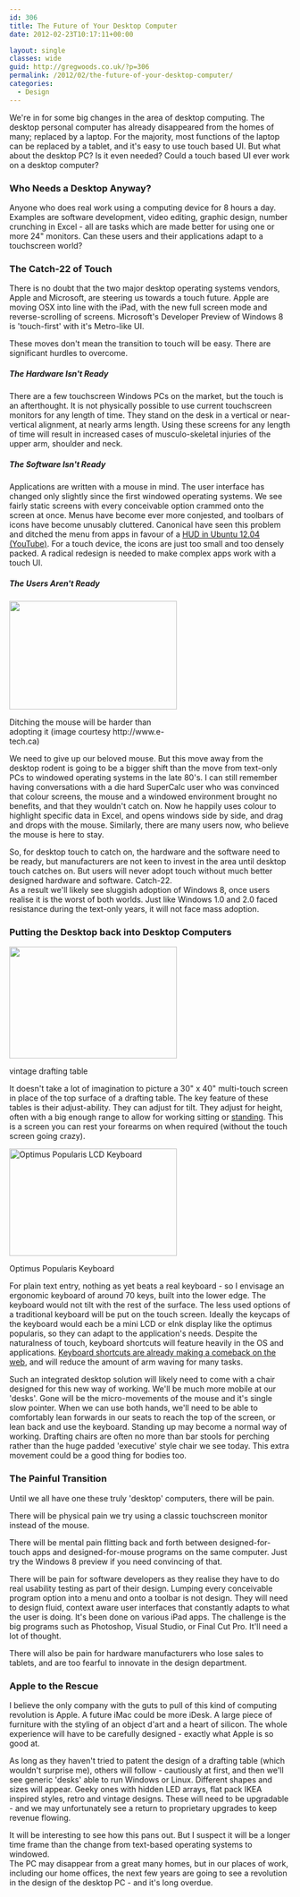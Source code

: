 ```yaml
---
id: 306
title: The Future of Your Desktop Computer
date: 2012-02-23T10:17:11+00:00

layout: single
classes: wide
guid: http://gregwoods.co.uk/?p=306
permalink: /2012/02/the-future-of-your-desktop-computer/
categories:
  - Design
---
```

We're in for some big changes in the area of desktop computing. The desktop personal computer has already disappeared from the homes of many; replaced by a laptop. For the majority, most functions of the laptop can be replaced by a tablet, and it's easy to use touch based UI. But what about the desktop PC? Is it even needed? Could a touch based UI ever work on a desktop computer?

### Who Needs a Desktop Anyway?

Anyone who does real work using a computing device for 8 hours a day. Examples are software development, video editing, graphic design, number crunching in Excel - all are tasks which are made better for using one or more 24" monitors. Can these users and their applications adapt to a touchscreen world?

### The Catch-22 of Touch

There is no doubt that the two major desktop operating systems vendors, Apple and Microsoft, are steering us towards a touch future. Apple are moving OSX into line with the iPad, with the new full screen mode and reverse-scrolling of screens. Microsoft's Developer Preview of Windows 8 is 'touch-first' with it's Metro-like UI.

These moves don't mean the transition to touch will be easy. There are significant hurdles to overcome.

##### The Hardware Isn't Ready

There are a few touchscreen Windows PCs on the market, but the touch is an afterthought. It is not physically possible to use current touchscreen monitors for any length of time. They stand on the desk in a vertical or near-vertical alignment, at nearly arms length. Using these screens for any length of time will result in increased cases of musculo-skeletal injuries of the upper arm, shoulder and neck.

##### The Software Isn't Ready

Applications are written with a mouse in mind. The user interface has changed only slightly since the first windowed operating systems. We see fairly static screens with every conceivable option crammed onto the screen at once. Menus have become ever more conjested, and toolbars of icons have become unusably cluttered. Canonical have seen this problem and ditched the menu from apps in favour of a <a title="HUD in Ubuntu 12.04" href="http://http://www.youtube.com/watch?v=w_WW-DHqR3c" target="_blank">HUD in Ubuntu 12.04 (YouTube)</a>. For a touch device, the icons are just too small and too densely packed. A radical redesign is needed to make complex apps work with a touch UI.

##### The Users Aren't Ready

<div id="attachment_339" style="width: 310px" class="wp-caption alignright">
  <img class="size-medium wp-image-339" title="SuperCalc" src="http://gregwoods.co.uk/wp-content/uploads/2012/02/SuperCalc-300x194.gif" alt="" width="300" height="194" />
  
  <p class="wp-caption-text">
    Ditching the mouse will be harder than adopting it (image courtesy http://www.e-tech.ca)
  </p>
</div>

We need to give up our beloved mouse. But this move away from the desktop rodent is going to be a bigger shift than the move from text-only PCs to windowed operating systems in the late 80's. I can still remember having conversations with a die hard SuperCalc user who was convinced that colour screens, the mouse and a windowed environment brought no benefits, and that they wouldn't catch on. Now he happily uses colour to highlight specific data in Excel, and opens windows side by side, and drag and drops with the mouse. Similarly, there are many users now, who believe the mouse is here to stay.

So, for desktop touch to catch on, the hardware and the software need to be ready, but manufacturers are not keen to invest in the area until desktop touch catches on. But users will never adopt touch without much better designed hardware and software. Catch-22.  
As a result we'll likely see sluggish adoption of Windows 8, once users realise it is the worst of both worlds. Just like Windows 1.0 and 2.0 faced resistance during the text-only years, it will not face mass adoption.

### Putting the Desktop back into Desktop Computers

<div id="attachment_315" style="width: 310px" class="wp-caption alignright">
  <a href="http://www.modern50.com/furniture/isis-industrial-cast-iron-drafting-table/"><img class="size-medium wp-image-315" title="vintage drafting table" src="http://gregwoods.co.uk/wp-content/uploads/2012/02/3131_industrial-isis-drafting-table-cast-iron4-300x200.jpg" alt="" width="300" height="200" /></a>
  
  <p class="wp-caption-text">
    vintage drafting table
  </p>
</div>

It doesn't take a lot of imagination to picture a 30" x 40" multi-touch screen in place of the top surface of a drafting table. The key feature of these tables is their adjust-ability. They can adjust for tilt. They adjust for height, often with a big enough range to allow for working sitting or <a title="Lifehacker - Why and How I Changed to a Standing Desk" href="http://lifehacker.com/5735528/why-and-how-i-switched-to-a-standing-desk" target="_blank">standing</a>. This is a screen you can rest your forearms on when required (without the touch screen going crazy).

<div id="attachment_316" style="width: 310px" class="wp-caption alignright">
  <a href="http://www.artlebedev.com/everything/optimus/popularis/" target="_blank"><img class="alignright size-medium wp-image-316" title="Optimus Popularis LCD Keyboard" src="http://gregwoods.co.uk/wp-content/uploads/2012/02/optimus-popularis-dot-300x192.jpg" alt="Optimus Popularis LCD Keyboard" width="300" height="192" /></a>
  
  <p class="wp-caption-text">
    Optimus Popularis Keyboard
  </p>
</div>

For plain text entry, nothing as yet beats a real keyboard - so I envisage an ergonomic keyboard of around 70 keys, built into the lower edge. The keyboard would not tilt with the rest of the surface. The less used options of a traditional keyboard will be put on the touch screen. Ideally the keycaps of the keyboard would each be a mini LCD or eInk display like the optimus popularis, so they can adapt to the application's needs. Despite the naturalness of touch, keyboard shortcuts will feature heavily in the OS and applications. <a href="http://www.hanselman.com/blog/TheWebIsTheNewTerminalAreYouUsingTheWebsKeyboardShortcutsAndHotkeys.aspx" target="_blank">Keyboard shortcuts are already making a comeback on the web</a>, and will reduce the amount of arm waving for many tasks.

Such an integrated desktop solution will likely need to come with a chair designed for this new way of working. We'll be much more mobile at our 'desks'. Gone will be the micro-movements of the mouse and it's single slow pointer. When we can use both hands, we'll need to be able to comfortably lean forwards in our seats to reach the top of the screen, or lean back and use the keyboard. Standing up may become a normal way of working. Drafting chairs are often no more than bar stools for perching rather than the huge padded 'executive' style chair we see today. This extra movement could be a good thing for bodies too.

### The Painful Transition

Until we all have one these truly 'desktop' computers, there will be pain.

There will be physical pain we try using a classic touchscreen monitor instead of the mouse.

There will be mental pain flitting back and forth between designed-for-touch apps and designed-for-mouse programs on the same computer. Just try the Windows 8 preview if you need convincing of that.

There will be pain for software developers as they realise they have to do real usability testing as part of their design. Lumping every conceivable program option into a menu and onto a toolbar is not design. They will need to design fluid, context aware user interfaces that constantly adapts to what the user is doing. It's been done on various iPad apps. The challenge is the big programs such as Photoshop, Visual Studio, or Final Cut Pro. It'll need a lot of thought.

There will also be pain for hardware manufacturers who lose sales to tablets, and are too fearful to innovate in the design department.

### Apple to the Rescue

I believe the only company with the guts to pull of this kind of computing revolution is Apple. A future iMac could be more iDesk. A large piece of furniture with the styling of an object d'art and a heart of silicon. The whole experience will have to be carefully designed - exactly what Apple is so good at.

As long as they haven't tried to patent the design of a drafting table (which wouldn't surprise me), others will follow - cautiously at first, and then we'll see generic 'desks' able to run Windows or Linux. Different shapes and sizes will appear. Geeky ones with hidden LED arrays, flat pack IKEA inspired styles, retro and vintage designs. These will need to be upgradable - and we may unfortunately see a return to proprietary upgrades to keep revenue flowing.

It will be interesting to see how this pans out. But I suspect it will be a longer time frame than the change from text-based operating systems to windowed.  
The PC may disappear from a great many homes, but in our places of work, including our home offices, the next few years are going to see a revolution in the design of the desktop PC - and it's long overdue.